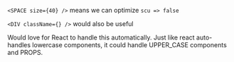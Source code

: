 `<SPACE size={40} />` means we can optimize `scu => false`

`<DIV className={} />` would also be useful

Would love for React to handle this automatically. Just like react auto-handles lowercase components, it could handle UPPER_CASE components and PROPS.
